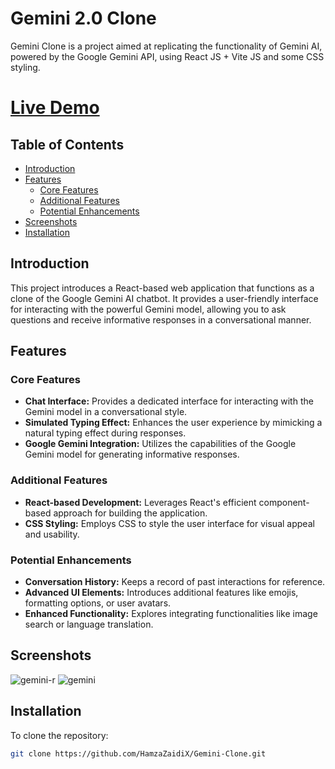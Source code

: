 # Gemini 2.0 Clone
Gemini Clone is a project aimed at replicating the functionality of Gemini AI, powered by the Google Gemini API, using React JS + Vite JS and some CSS styling.

# [Live Demo](https://gemini-clone-shjz.netlify.app/)

## Table of Contents
- [Introduction](#introduction)
- [Features](#features)
  - [Core Features](#core-features)
  - [Additional Features](#additional-features)
  - [Potential Enhancements](#potential-enhancements)
- [Screenshots](#screenshots)
- [Installation](#installation)

## Introduction
This project introduces a React-based web application that functions as a clone of the Google Gemini AI chatbot. It provides a user-friendly interface for interacting with the powerful Gemini model, allowing you to ask questions and receive informative responses in a conversational manner.

## Features

### Core Features
- **Chat Interface:** Provides a dedicated interface for interacting with the Gemini model in a conversational style.
- **Simulated Typing Effect:** Enhances the user experience by mimicking a natural typing effect during responses.
- **Google Gemini Integration:** Utilizes the capabilities of the Google Gemini model for generating informative responses.

### Additional Features
- **React-based Development:** Leverages React's efficient component-based approach for building the application.
- **CSS Styling:** Employs CSS to style the user interface for visual appeal and usability.

### Potential Enhancements
- **Conversation History:** Keeps a record of past interactions for reference.
- **Advanced UI Elements:** Introduces additional features like emojis, formatting options, or user avatars.
- **Enhanced Functionality:** Explores integrating functionalities like image search or language translation.

## Screenshots
![gemini-r](https://github.com/HamzaZaidiX/Gemini-Clone/assets/52501040/b43d3338-be78-47c1-b769-347a7a9b337a)
![gemini](https://github.com/HamzaZaidiX/Gemini-Clone/assets/52501040/d02c1105-c052-4318-8ba5-d12780e4fd74)

## Installation
To clone the repository:
```bash
git clone https://github.com/HamzaZaidiX/Gemini-Clone.git

